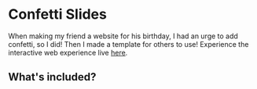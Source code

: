 # Confetti Slides

When making my friend a website for his birthday, I had an urge to add confetti, so I did! Then I made a template for others to use! Experience the interactive web experience live [here](https://rswernofsky.com/projects/confetti-slides/).

## What's included?

